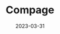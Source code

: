 ---
title: "Compage"
date: 2023-03-31
description: "Compage project changelog."
type : "changelog"
version: 1.0.0
draft: false
weight: 1
---